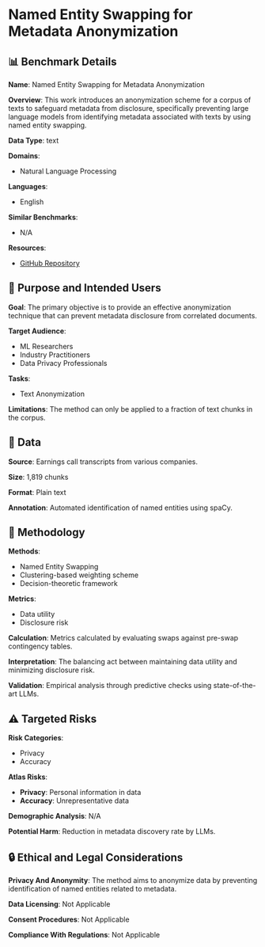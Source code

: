 # Named Entity Swapping for Metadata Anonymization

## 📊 Benchmark Details

**Name**: Named Entity Swapping for Metadata Anonymization

**Overview**: This work introduces an anonymization scheme for a corpus of texts to safeguard metadata from disclosure, specifically preventing large language models from identifying metadata associated with texts by using named entity swapping.

**Data Type**: text

**Domains**:
- Natural Language Processing

**Languages**:
- English

**Similar Benchmarks**:
- N/A

**Resources**:
- [GitHub Repository](https://github.com/lsablica/spheroids)

## 🎯 Purpose and Intended Users

**Goal**: The primary objective is to provide an effective anonymization technique that can prevent metadata disclosure from correlated documents.

**Target Audience**:
- ML Researchers
- Industry Practitioners
- Data Privacy Professionals

**Tasks**:
- Text Anonymization

**Limitations**: The method can only be applied to a fraction of text chunks in the corpus.

## 💾 Data

**Source**: Earnings call transcripts from various companies.

**Size**: 1,819 chunks

**Format**: Plain text

**Annotation**: Automated identification of named entities using spaCy.

## 🔬 Methodology

**Methods**:
- Named Entity Swapping
- Clustering-based weighting scheme
- Decision-theoretic framework

**Metrics**:
- Data utility
- Disclosure risk

**Calculation**: Metrics calculated by evaluating swaps against pre-swap contingency tables.

**Interpretation**: The balancing act between maintaining data utility and minimizing disclosure risk.

**Validation**: Empirical analysis through predictive checks using state-of-the-art LLMs.

## ⚠️ Targeted Risks

**Risk Categories**:
- Privacy
- Accuracy

**Atlas Risks**:
- **Privacy**: Personal information in data
- **Accuracy**: Unrepresentative data

**Demographic Analysis**: N/A

**Potential Harm**: Reduction in metadata discovery rate by LLMs.

## 🔒 Ethical and Legal Considerations

**Privacy And Anonymity**: The method aims to anonymize data by preventing identification of named entities related to metadata.

**Data Licensing**: Not Applicable

**Consent Procedures**: Not Applicable

**Compliance With Regulations**: Not Applicable
